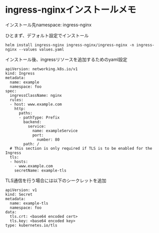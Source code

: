 # ingress-nginxインストールメモ
インストール先namespace: ingress-nginx


ひとまず、デフォルト設定でインストール
```
helm install ingress-nginx ingress-nginx/ingress-nginx -n ingress-nginx --values values.yaml
```

インストール後、ingressリソースを追加するためのyaml設定
```
apiVersion: networking.k8s.io/v1
kind: Ingress
metadata:
  name: example
  namespace: foo
spec:
  ingressClassName: nginx
  rules:
  - host: www.example.com
    http:
      paths:
      - pathType: Prefix
        backend:
          service:
            name: exampleService
            port:
              number: 80
        path: /
  # This section is only required if TLS is to be enabled for the Ingress
  tls:
  - hosts:
    - www.example.com
    secretName: example-tls
```

TLS通信を行う場合には以下のシークレットを追加
```
apiVersion: v1
kind: Secret
metadata:
  name: example-tls
  namespace: foo
data:
  tls.crt: <base64 encoded cert>
  tls.key: <base64 encoded key>
type: kubernetes.io/tls
```
